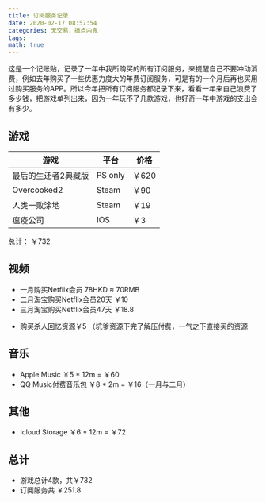 ```yaml
---
title: 订阅服务记录
date: 2020-02-17 08:57:54
categories: 无交易，搞点内鬼
tags:
math: true
---
```


这是一个记账贴，记录了一年中我所购买的所有订阅服务，来提醒自己不要冲动消费，例如去年购买了一些优惠力度大的年费订阅服务，可是有的一个月后再也买用过购买服务的APP。所以今年把所有订阅服务都记录下来，看看一年来自己浪费了多少钱，把游戏单列出来，因为一年玩不了几款游戏，也好奇一年中游戏的支出会有多少。

## 游戏

| 游戏                | 平台    | 价格  |
| ------------------- | ------- | ----- |
| 最后的生还者2典藏版 | PS only | ￥620 |
| Overcooked2         | Steam   | ￥90  |
| 人类一败涂地        | Steam   | ￥19  |
| 瘟疫公司            | IOS     | ￥3   |
总计： ￥732

## 视频

+ 一月购买Netflix会员 78HKD $\approx$ 70RMB
+ 二月淘宝购买Netflix会员20天 ￥10
+ 三月淘宝购买Netflix会员47天 ￥18.8

<!-- more -->

+ 购买杀人回忆资源￥5 （坑爹资源下完了解压付费，一气之下直接买的资源

## 音乐

+ Apple Music ￥5 * 12m = ￥60
+ QQ Music付费音乐包 ￥8 * 2m = ￥16（一月与二月）

## 其他

+ Icloud Storage ￥6 * 12m = ￥72

## 总计

+ 游戏总计4款，共￥732
+ 订阅服务共 ￥251.8
